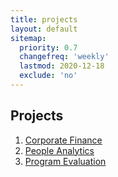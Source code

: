 ```yaml
---
title: projects
layout: default
sitemap:
  priority: 0.7
  changefreq: 'weekly'
  lastmod: 2020-12-18
  exclude: 'no'
---
```

## Projects
1. <a href="https://github.com/odenipinedo/projects/tree/master/Finance" target="_blank" rel="noopener noreferrer">Corporate Finance</a>
2. <a href="https://github.com/odenipinedo/projects/tree/master/Analytics" target="_blank" rel="noopener noreferrer">People Analytics</a>
3. <a href="https://github.com/odenipinedo/projects/tree/master/Evaluation" target="_blank" rel="noopener noreferrer">Program Evaluation</a>

<!-- <a href="" target="_blank" rel="noopener noreferrer"></a> -->
